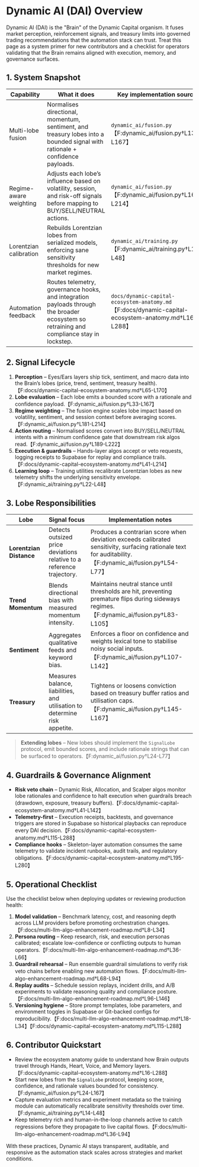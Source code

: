 # Dynamic AI (DAI) Overview

Dynamic AI (DAI) is the "Brain" of the Dynamic Capital organism. It fuses market perception, reinforcement signals, and treasury limits into governed trading recommendations that the automation stack can trust. Treat this page as a system primer for new contributors and a checklist for operators validating that the Brain remains aligned with execution, memory, and governance surfaces.

## 1. System Snapshot

| Capability | What it does | Key implementation source |
| --- | --- | --- |
| Multi-lobe fusion | Normalises directional, momentum, sentiment, and treasury lobes into a bounded signal with rationale + confidence payloads. | `dynamic_ai/fusion.py`【F:dynamic_ai/fusion.py†L13-L167】 |
| Regime-aware weighting | Adjusts each lobe’s influence based on volatility, session, and risk-off signals before mapping to BUY/SELL/NEUTRAL actions. | `dynamic_ai/fusion.py`【F:dynamic_ai/fusion.py†L169-L214】 |
| Lorentzian calibration | Rebuilds Lorentzian lobes from serialized models, enforcing sane sensitivity thresholds for new market regimes. | `dynamic_ai/training.py`【F:dynamic_ai/training.py†L14-L48】 |
| Automation feedback | Routes telemetry, governance hooks, and integration payloads through the broader ecosystem so retraining and compliance stay in lockstep. | `docs/dynamic-capital-ecosystem-anatomy.md`【F:docs/dynamic-capital-ecosystem-anatomy.md†L16-L288】 |

## 2. Signal Lifecycle

1. **Perception** – Eyes/Ears layers ship tick, sentiment, and macro data into the Brain’s lobes (price, trend, sentiment, treasury health).【F:docs/dynamic-capital-ecosystem-anatomy.md†L65-L170】
2. **Lobe evaluation** – Each lobe emits a bounded score with a rationale and confidence payload.【F:dynamic_ai/fusion.py†L33-L167】
3. **Regime weighting** – The fusion engine scales lobe impact based on volatility, sentiment, and session context before averaging scores.【F:dynamic_ai/fusion.py†L181-L214】
4. **Action routing** – Normalised scores convert into BUY/SELL/NEUTRAL intents with a minimum confidence gate that downstream risk algos read.【F:dynamic_ai/fusion.py†L189-L222】
5. **Execution & guardrails** – Hands-layer algos accept or veto requests, logging receipts to Supabase for replay and compliance trails.【F:docs/dynamic-capital-ecosystem-anatomy.md†L41-L214】
6. **Learning loop** – Training utilities recalibrate Lorentzian lobes as new telemetry shifts the underlying sensitivity envelope.【F:dynamic_ai/training.py†L22-L48】

## 3. Lobe Responsibilities

| Lobe | Signal focus | Implementation notes |
| --- | --- | --- |
| **Lorentzian Distance** | Detects outsized price deviations relative to a reference trajectory. | Produces a contrarian score when deviation exceeds calibrated sensitivity, surfacing rationale text for auditability.【F:dynamic_ai/fusion.py†L54-L77】 |
| **Trend Momentum** | Blends directional bias with measured momentum intensity. | Maintains neutral stance until thresholds are hit, preventing premature flips during sideways regimes.【F:dynamic_ai/fusion.py†L83-L105】 |
| **Sentiment** | Aggregates qualitative feeds and keyword bias. | Enforces a floor on confidence and weights lexical tone to stabilise noisy social inputs.【F:dynamic_ai/fusion.py†L107-L142】 |
| **Treasury** | Measures balance, liabilities, and utilisation to determine risk appetite. | Tightens or loosens conviction based on treasury buffer ratios and utilisation caps.【F:dynamic_ai/fusion.py†L145-L167】 |

> **Extending lobes** – New lobes should implement the `SignalLobe` protocol, emit bounded scores, and include rationale strings that can be surfaced to operators.【F:dynamic_ai/fusion.py†L24-L77】

## 4. Guardrails & Governance Alignment

- **Risk veto chain** – Dynamic Risk, Allocation, and Scalper algos monitor lobe rationales and confidence to halt execution when guardrails breach (drawdown, exposure, treasury buffers).【F:docs/dynamic-capital-ecosystem-anatomy.md†L41-L142】
- **Telemetry-first** – Execution receipts, backtests, and governance triggers are stored in Supabase so historical playbacks can reproduce every DAI decision.【F:docs/dynamic-capital-ecosystem-anatomy.md†L115-L288】
- **Compliance hooks** – Skeleton-layer automation consumes the same telemetry to validate incident runbooks, audit trails, and regulatory obligations.【F:docs/dynamic-capital-ecosystem-anatomy.md†L195-L280】

## 5. Operational Checklist

Use the checklist below when deploying updates or reviewing production health:

1. **Model validation** – Benchmark latency, cost, and reasoning depth across LLM providers before promoting orchestration changes.【F:docs/multi-llm-algo-enhancement-roadmap.md†L8-L34】
2. **Persona routing** – Keep research, risk, and execution personas calibrated; escalate low-confidence or conflicting outputs to human operators.【F:docs/multi-llm-algo-enhancement-roadmap.md†L36-L66】
3. **Guardrail rehearsal** – Run ensemble guardrail simulations to verify risk veto chains before enabling new automation flows.【F:docs/multi-llm-algo-enhancement-roadmap.md†L68-L94】
4. **Replay audits** – Schedule session replays, incident drills, and A/B experiments to validate reasoning quality and compliance posture.【F:docs/multi-llm-algo-enhancement-roadmap.md†L96-L146】
5. **Versioning hygiene** – Store prompt templates, lobe parameters, and environment toggles in Supabase or Git-backed configs for reproducibility.【F:docs/multi-llm-algo-enhancement-roadmap.md†L18-L34】【F:docs/dynamic-capital-ecosystem-anatomy.md†L115-L288】

## 6. Contributor Quickstart

- Review the ecosystem anatomy guide to understand how Brain outputs travel through Hands, Heart, Voice, and Memory layers.【F:docs/dynamic-capital-ecosystem-anatomy.md†L16-L288】
- Start new lobes from the `SignalLobe` protocol, keeping score, confidence, and rationale values bounded for consistency.【F:dynamic_ai/fusion.py†L24-L167】
- Capture evaluation metrics and experiment metadata so the training module can automatically recalibrate sensitivity thresholds over time.【F:dynamic_ai/training.py†L14-L48】
- Keep telemetry rich and human-in-the-loop channels active to catch regressions before they propagate to live capital flows.【F:docs/multi-llm-algo-enhancement-roadmap.md†L36-L94】

With these practices, Dynamic AI stays transparent, auditable, and responsive as the automation stack scales across strategies and market conditions.
